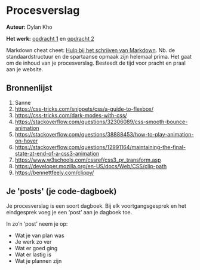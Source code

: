 # Procesverslag
**Auteur:** Dylan Kho

**Het werk:** [opdracht 1](opdracht1/index.html) en [opdracht 2](opdracht2/index.html)


Markdown cheat cheet: [Hulp bij het schrijven van Markdown](https://github.com/adam-p/markdown-here/wiki/Markdown-Cheatsheet). Nb. de standaardstructuur en de spartaanse opmaak zijn helemaal prima. Het gaat om de inhoud van je procesverslag. Besteedt de tijd voor pracht en praal aan je website.



## Bronnenlijst
1. Sanne
2. https://css-tricks.com/snippets/css/a-guide-to-flexbox/
3. https://css-tricks.com/dark-modes-with-css/
4. https://stackoverflow.com/questions/32306089/css-smooth-bounce-animation
5. https://stackoverflow.com/questions/38888453/how-to-play-animation-on-hover
6. https://stackoverflow.com/questions/12991164/maintaining-the-final-state-at-end-of-a-css3-animation
7. https://www.w3schools.com/cssref/css3_pr_transform.asp
8. https://developer.mozilla.org/en-US/docs/Web/CSS/clip-path
9. https://bennettfeely.com/clippy/



## Je 'posts' (je code-dagboek)

Je procesverslag is een soort dagboek.
Bij elk voortgangsgesprek en het eindgesprek voeg je een ‘post’ aan je dagboek toe.

In zo’n ‘post’ neem je op:
- Wat je van plan was
- Je werk zo ver
- Wat er goed ging
- Wat er lastig is
- Wat je plannen zijn
